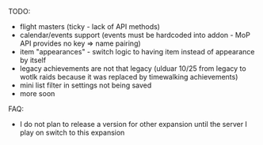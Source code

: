 TODO:
- flight masters (ticky - lack of API methods)
- calendar/events support (events must be hardcoded into addon - MoP API provides no key => name pairing)
- item "appearances" - switch logic to having item instead of appearance by itself
- legacy achievements are not that legacy (ulduar 10/25 from legacy to wotlk raids because it was replaced by timewalking achievements)
- mini list filter in settings not being saved
- more soon

FAQ:
- I do not plan to release a version for other expansion until the server I play on switch to this expansion
